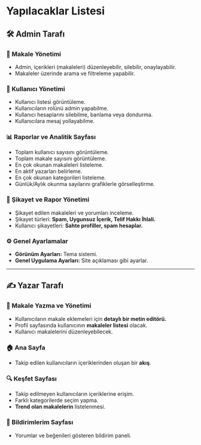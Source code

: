 # Yapılacaklar Listesi

## 🛠️ Admin Tarafı
### 📄 Makale Yönetimi
- Admin, içerikleri (makaleleri) düzenleyebilir, silebilir, onaylayabilir.
- Makaleler üzerinde arama ve filtreleme yapabilir.

### 👥 Kullanıcı Yönetimi
- Kullanıcı listesi görüntüleme.
- Kullanıcıların rolünü admin yapabilme.
- Kullanıcı hesaplarını silebilme, banlama veya dondurma.
- Kullanıcılara mesaj yollayabilme.

### 📊 Raporlar ve Analitik Sayfası
- Toplam kullanıcı sayısını görüntüleme.
- Toplam makale sayısını görüntüleme.
- En çok okunan makaleleri listeleme.
- En aktif yazarları belirleme.
- En çok okunan kategorileri listeleme.
- Günlük/Aylık okunma sayılarını grafiklerle görselleştirme.

### 🚨 Şikayet ve Rapor Yönetimi
- Şikayet edilen makaleleri ve yorumları inceleme.
- Şikayet türleri: **Spam, Uygunsuz İçerik, Telif Hakkı İhlali.**
- Kullanıcı şikayetleri: **Sahte profiller, spam hesaplar.**

### ⚙️ Genel Ayarlamalar
- **Görünüm Ayarları:** Tema sistemi.
- **Genel Uygulama Ayarları:** Site açıklaması gibi ayarlar.

---

## ✍️ Yazar Tarafı
### 📝 Makale Yazma ve Yönetimi
- Kullanıcıların makale eklemeleri için **detaylı bir metin editörü.**
- Profil sayfasında kullanıcının **makaleler listesi** olacak.
- Kullanıcı makalelerini düzenleyebilecek.

### 🏠 Ana Sayfa
- Takip edilen kullanıcıların içeriklerinden oluşan bir **akış**.

### 🔍 Keşfet Sayfası
- Takip edilmeyen kullanıcıların içeriklerine erişim.
- Farklı kategorilerde seçim yapma.
- **Trend olan makalelerin** listelenmesi.

### 🔔 Bildirimlerim Sayfası
- Yorumlar ve beğenileri gösteren bildirim paneli.



